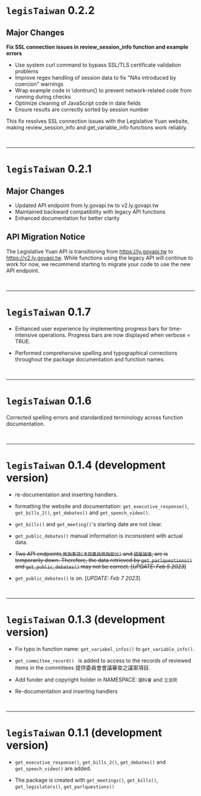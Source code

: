 # `legisTaiwan` 0.2.2


## Major Changes

__Fix SSL connection issues in review_session_info function and example errors__

- Use system curl command to bypass SSL/TLS certificate validation problems
- Improve regex handling of session data to fix "NAs introduced by coercion" warnings
- Wrap example code in \dontrun{} to prevent network-related code from running during checks
- Optimize cleaning of JavaScript code in date fields
- Ensure results are correctly sorted by session number

This fix resolves SSL connection issues with the Legislative Yuan website, making 
review_session_info and get_variable_info functions work reliably.



<br> 

------



# `legisTaiwan` 0.2.1

## Major Changes

- Updated API endpoint from ly.govapi.tw to v2.ly.govapi.tw
- Maintained backward compatibility with legacy API functions
- Enhanced documentation for better clarity

## API Migration Notice

The Legislative Yuan API is transitioning from https://ly.govapi.tw to https://v2.ly.govapi.tw. While functions using the legacy API will continue to work for now, we recommend starting to migrate your code to use the new API endpoint.

<br> 

------

# `legisTaiwan` 0.1.7

* Enhanced user experience by implementing progress bars for time-intensive operations. Progress bars are now displayed when verbose = TRUE.

* Performed comprehensive spelling and typographical corrections throughout the package documentation and function names.

<br> 

------

# `legisTaiwan` 0.1.6

Corrected spelling errors and standardized terminology across function documentation.

<br> 

------

# `legisTaiwan` 0.1.4 (development version)

* re-documentation and inserting handlers.

* formatting the website and documentation:  `get_executive_response()`, `get_bills_2()`, `get_debates()` and `get_speech_video()`.

* `get_bills()` and `get_meeting()`'s starting date are not clear. 

* `get_public_debates()` manual information is inconsistent with actual data.

* ~~Two API endpoints,`質詢事項(本院委員質詢部分)` ~~and `國是論壇`, are~~ is temporarily down. Therefore, the data retrieved by `get_parlquestions()` ~~and `get_public_debates()`~~ may not be correct. [*UPDATE: Feb 5 2023*]~~

* `get_public_debates()` is on. [*UPDATE: Feb 7 2023*]

<br> 

------

# `legisTaiwan` 0.1.3 (development version)

* Fix typo in function name: `get_variabel_infos()` to `get_variable_info()`.

* `get_committee_record() ` is added to access to the records of reviewed items in the committees 提供委員會會議審查之議案項目.

* Add funder and copyright holder in NAMESPACE: `國科會` and `立法院`

* Re-documentation and inserting handlers

<br> 

------

# `legisTaiwan` 0.1.1 (development version)

* `get_executive_response()`, `get_bills_2()`, `get_debates()` and `get_speech_video()` are added.

* The package is created with `get_meetings()`, `get_bills()`, `get_legislators()`, `get_parlquestions()`

<br> 

